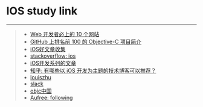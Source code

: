 # IOS study link

------


>* [Web 开发者必上的 10 个网站][1]
>* [GitHub 上排名前 100 的 Objective-C 项目简介][2]
>* [iOS好文章收集][3]
>* [stackoverflow: ios][4]
>* [iOS开发系列的文章][5]
>* [知乎: 有哪些以 iOS 开发为主题的技术博客可以推荐？][6]
>* [louiszhu][7]
>* [slack][8]
>* [objc中国][9]
>* [Aufree: following][10]


  [1]: http://www.jianshu.com/p/f74c137c5108
  [2]: http://www.jianshu.com/p/057f79e3d3d0
  [3]: http://www.jianshu.com/p/6d5a63575345
  [4]: http://stackoverflow.com/questions/tagged/ios
  [5]: http://www.cnblogs.com/kenshincui/p/3985090.html
  [6]: http://www.zhihu.com/question/22836006
  [7]: http://blog.louiszhu.me/
  [8]: https://iosdev.slack.com/
  [9]: http://objccn.io/
  [10]: https://github.com/Aufree/following
